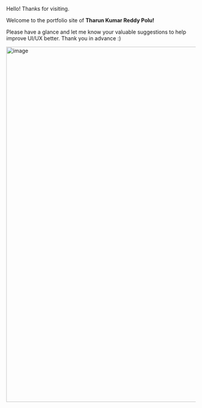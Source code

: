 Hello! Thanks for visiting.

Welcome to the portfolio site of __Tharun Kumar Reddy Polu!__

Please have a glance and let me know your valuable suggestions to help improve UI/UX better. Thank you in advance :)

<img width="946" alt="image" src="https://user-images.githubusercontent.com/62342666/209676373-7c43e517-5df1-4bfb-b48e-167c3b89f431.png">

